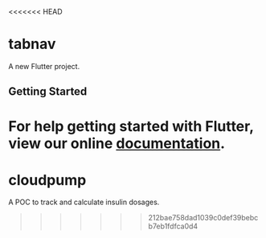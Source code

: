 <<<<<<< HEAD
# tabnav

A new Flutter project.

## Getting Started

For help getting started with Flutter, view our online
[documentation](https://flutter.io/).
=======
# cloudpump
A POC  to track and calculate insulin dosages.
>>>>>>> 212bae758dad1039c0def39bebcb7eb1fdfca0d4

